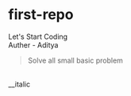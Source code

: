 # first-repo
Let's Start Coding 
<br>
Auther - Aditya
<br>
>Solve all small basic problem
<br>
__italic
